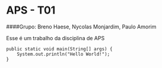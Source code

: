 # APS - T01

####Grupo: Breno Haese, Nycolas Monjardim, Paulo Amorim

Esse é um trabalho da disciplina de APS

```
public static void main(String[] args) {
    System.out.println("Hello World!");
}
```